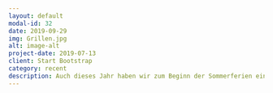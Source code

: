 ```yaml
---
layout: default
modal-id: 32
date: 2019-09-29
img: Grillen.jpg
alt: image-alt
project-date: 2019-07-13
client: Start Bootstrap
category: recent
description: Auch dieses Jahr haben wir zum Beginn der Sommerferien ein Sommerabschlussgrillen veranstaltet. Wir haben gemütlich beisammen gesessen, gequatscht, und uns auf die Ferien eingestimmt. Und lecker war es auch.
---
```

